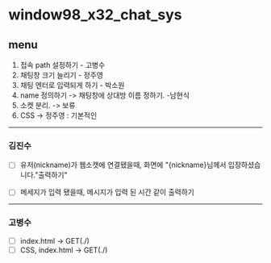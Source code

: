 # window98_x32_chat_sys  
## menu
1. 접속 path 설정하기 - 고병수
2. 채팅창 크기 늘리기 - 정주영
3. 채팅 엔터로 입력되게 하기 - 박소원
4. name 정의하기 -> 채팅창에 상대방 이름 정하기. -남현식
5. 소켓 분리. -> 보류
6. CSS -> 정주영 : 기본적인

---
### 김진수
- [ ] 유저(nickname)가 웹소캣에 연결됐을때, 화면에 "{nickname}님께서 입장하셨습니다."출력하기"
- [ ] 메세지가 입력 됐을때, 메시지가 입력 된 시간 같이 출력하기 

   
---
### 고병수
- [ ] index.html  -> GET(./)
- [ ] CSS, index.html -> GET(./)

